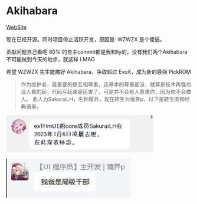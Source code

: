 # Akihabara

[WebSite](https://www.akihabara.ink)

现在已经开源。同时项目停止活跃开发，原因是: WZWZX 是个傻逼。

贡献问题自己看吧 80% 的自主commit都是我和lly的，没有我们两个Akihabara不可能做到今天的地步，就这样 LMAO

希望 WZWZX 先生能搞好 Akihabara，争取超过 EvoX，成为新的最强 PickROM

> 作为维护者，最重要的是互相尊重，连基本的尊重都没，就算是技术再强也没人看的起，代码写起来是厉害了，可是并不会有人尊重你，因为你不会做人。
> 此人为SakuraiLH，名称樱井，现在转生为境界p，以下是转生图和经典语录。

![转生](./image/1.jpg)

![我爸是](./image/2.jpg)

